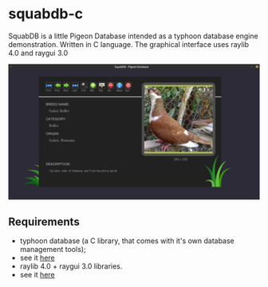 # squabdb-c
SquabDB is a little Pigeon Database intended as a typhoon database engine demonstration. Written in C language.
The graphical interface uses raylib 4.0 and raygui 3.0

![The main form](https://github.com/funlw65/squabdb-c/blob/main/doc/main.png)

## Requirements
- typhoon database (a C library, that comes with it's own database management tools);
- see it [here](https://github.com/funlw65/osdb-typhoon)
- raylib 4.0 + raygui 3.0 libraries.
- see it [here](https://github.com/raysan5/raylib)

